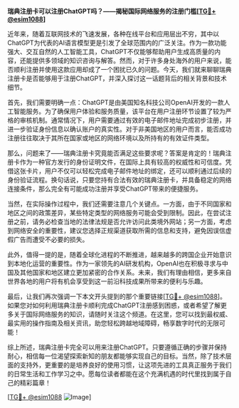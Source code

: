 **瑞典注册卡可以注册ChatGPT吗？——揭秘国际网络服务的注册门槛[[TG💪+ @esim1088](https://t.me/s/esim1088)]**

近年来，随着互联网技术的飞速发展，各种在线平台和应用层出不穷，其中以ChatGPT为代表的AI语言模型更是引发了全球范围内的广泛关注。作为一款功能强大、交互自然的人工智能工具，ChatGPT不仅能够帮助用户生成高质量的内容，还能提供多领域的知识咨询与解答。然而，对于许多身处海外的用户来说，能否顺利注册并使用这款应用却成了一个困扰已久的问题。今天，我们就来聊聊瑞典注册卡是否能够用于注册ChatGPT，并深入探讨这一话题背后的相关背景和技术细节。

首先，我们需要明确一点：ChatGPT是由美国知名科技公司OpenAI开发的一款人工智能服务。为了确保用户体验和服务质量，该平台在用户注册环节设置了较为严格的审核机制。通常情况下，用户需要通过有效的电子邮件地址完成初步注册，并进一步验证身份信息以确认账户的真实性。对于非美国地区的用户而言，能否成功注册往往取决于其所在国家或地区的网络环境以及所持有的有效证件类型。

那么，问题来了——瑞典注册卡究竟能否满足这些要求呢？答案是肯定的！瑞典注册卡作为一种官方发行的身份证明文件，在国际上具有较高的权威性和可信度。凭借这张卡片，用户不仅可以轻松完成电子邮件地址的绑定，还可以顺利通过后续的身份验证流程。换句话说，只要您持有合法有效的瑞典注册卡，并具备稳定的网络连接条件，那么完全有可能成功注册并享受ChatGPT带来的便捷服务。

当然，在实际操作过程中，我们还需要注意几个关键点。一方面，由于不同国家和地区之间的政策差异，某些特定类型的网络服务可能会受到限制。因此，在尝试注册之前，请务必检查当地的法律法规是否允许访问此类境外网站；另一方面，考虑到网络安全的重要性，建议您选择正规渠道获取所需的信息和支持，避免因误信虚假广告而遭受不必要的损失。

此外，值得一提的是，随着全球化进程的不断推进，越来越多的跨国企业开始意识到本地化运营的重要性。作为一家领先的AI研发机构，OpenAI也在积极寻求与中国及其他国家和地区建立更加紧密的合作关系。未来，我们有理由相信，更多来自世界各地的用户将有机会享受到这一前沿科技成果所带来的便利与乐趣。

最后，让我们再次强调一下本文开头提到的那个重要链接[[TG💪+ @esim1088](https://t.me/s/esim1088)]。如果您对如何利用瑞典注册卡顺利完成ChatGPT注册感到困惑，或者希望了解更多关于国际网络服务的知识，请随时关注这个频道。在这里，您可以找到最权威、最实用的操作指南及相关资讯，助您轻松跨越地域障碍，畅享数字时代的无限可能！

综上所述，瑞典注册卡完全可以用来注册ChatGPT。只要遵循正确的步骤并保持耐心，相信每一位渴望探索新知的朋友都能够实现自己的目标。当然，除了技术层面的支持外，更重要的是培养良好的使用习惯，让这项先进的工具真正服务于我们的日常生活和工作学习之中。愿每位读者都能在这个充满机遇的时代里找到属于自己的精彩篇章！

[[TG💪+ @esim1088](https://t.me/s/esim1088) ![Image](https://i.postimg.cc/4NQfJmqS/Snipaste-2025-05-13-00-14-12.png)]